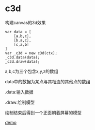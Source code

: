 # c3d

构建canvas的3d效果

```
var data = [
    [a,b,c],
    [b,a,c],
    [c,a,b]
]
var _c3d = new c3d(ctx);
_c3d.data(data);
_c3d.draw(data);
```

a,b,c为三个包含x,y,z的数组

data中的数据为某点与其相连的其他点的数组

.data:输入数据

.draw:绘制模型

绘制结束后得到一个正面朝着屏幕的模型

[demo](https://zhangsens.github.io/demo/canvas3D.html)